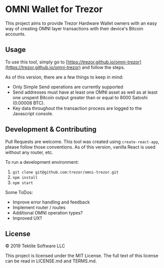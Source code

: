# OMNI Wallet for Trezor

This project aims to provide Trezor Hardware Wallet owners with an easy way of creating OMNI layer transactions with their device's Bitcoin accounts.

## Usage

To use this tool, simply go to [https://trezor.github.io/omni-trezor](https://trezor.github.io/omni-trezor) and follow the steps.

As of this version, there are a few things to keep in mind:

* Only Simple Send operations are currently supported
* Send addresses must have at least one OMNI asset as well as at least one unspent Bitcoin output greater than or equal to 8000 Satoshi (0.00008 BTC).
* Key data throughout the transaction process are logged to the Javascript console.

## Development & Contributing

Pull Requests are welcome.  This tool was created using `create-react-app`, please follow those conventions.  As of this version, vanilla React is used without any router, etc.

To run a development environment:
1. `git clone git@github.com:trezor/omni-trezor.git`
2. `npm install`
3. `npm start`

Some ToDos:
* Improve error handling and feedback
* Implement router / routes
* Additional OMNI operation types?
* Improved UX?

## License

© 2019 Tektite Software LLC

This project is licensed under the MIT License.  The full text of this license can be read in LICENSE.md and TERMS.md.

